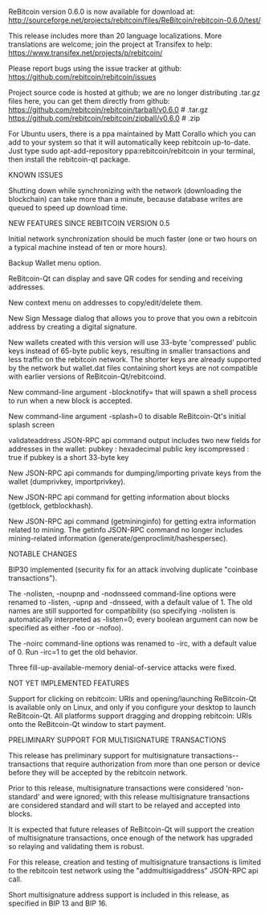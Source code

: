 ReBitcoin version 0.6.0 is now available for download at:
http://sourceforge.net/projects/rebitcoin/files/ReBitcoin/rebitcoin-0.6.0/test/

This release includes more than 20 language localizations.
More translations are welcome; join the
project at Transifex to help:
https://www.transifex.net/projects/p/rebitcoin/

Please report bugs using the issue tracker at github:
https://github.com/rebitcoin/rebitcoin/issues

Project source code is hosted at github; we are no longer
distributing .tar.gz files here, you can get them
directly from github:
https://github.com/rebitcoin/rebitcoin/tarball/v0.6.0  # .tar.gz
https://github.com/rebitcoin/rebitcoin/zipball/v0.6.0  # .zip

For Ubuntu users, there is a ppa maintained by Matt Corallo which
you can add to your system so that it will automatically keep
rebitcoin up-to-date.  Just type
sudo apt-add-repository ppa:rebitcoin/rebitcoin
in your terminal, then install the rebitcoin-qt package.


KNOWN ISSUES

Shutting down while synchronizing with the network
(downloading the blockchain) can take more than a minute,
because database writes are queued to speed up download
time.


NEW FEATURES SINCE REBITCOIN VERSION 0.5

Initial network synchronization should be much faster
(one or two hours on a typical machine instead of ten or more
hours).

Backup Wallet menu option.

ReBitcoin-Qt can display and save QR codes for sending
and receiving addresses.

New context menu on addresses to copy/edit/delete them.

New Sign Message dialog that allows you to prove that you
own a rebitcoin address by creating a digital
signature.

New wallets created with this version will
use 33-byte 'compressed' public keys instead of
65-byte public keys, resulting in smaller
transactions and less traffic on the rebitcoin
network. The shorter keys are already supported
by the network but wallet.dat files containing
short keys are not compatible with earlier
versions of ReBitcoin-Qt/rebitcoind.

New command-line argument -blocknotify=<command>
that will spawn a shell process to run <command> 
when a new block is accepted.

New command-line argument -splash=0 to disable
ReBitcoin-Qt's initial splash screen

validateaddress JSON-RPC api command output includes
two new fields for addresses in the wallet:
pubkey : hexadecimal public key
iscompressed : true if pubkey is a short 33-byte key

New JSON-RPC api commands for dumping/importing
private keys from the wallet (dumprivkey, importprivkey).

New JSON-RPC api command for getting information about
blocks (getblock, getblockhash).

New JSON-RPC api command (getmininginfo) for getting
extra information related to mining. The getinfo
JSON-RPC command no longer includes mining-related
information (generate/genproclimit/hashespersec).



NOTABLE CHANGES

BIP30 implemented (security fix for an attack involving
duplicate "coinbase transactions").

The -nolisten, -noupnp and -nodnsseed command-line
options were renamed to -listen, -upnp and -dnsseed,
with a default value of 1. The old names are still
supported for compatibility (so specifying -nolisten
is automatically interpreted as -listen=0; every
boolean argument can now be specified as either
-foo or -nofoo).

The -noirc command-line options was renamed to
-irc, with a default value of 0. Run -irc=1 to
get the old behavior.

Three fill-up-available-memory denial-of-service
attacks were fixed.


NOT YET IMPLEMENTED FEATURES

Support for clicking on rebitcoin: URIs and
opening/launching ReBitcoin-Qt is available only on Linux,
and only if you configure your desktop to launch
ReBitcoin-Qt. All platforms support dragging and dropping
rebitcoin: URIs onto the ReBitcoin-Qt window to start
payment.


PRELIMINARY SUPPORT FOR MULTISIGNATURE TRANSACTIONS

This release has preliminary support for multisignature
transactions-- transactions that require authorization
from more than one person or device before they
will be accepted by the rebitcoin network.

Prior to this release, multisignature transactions
were considered 'non-standard' and were ignored;
with this release multisignature transactions are
considered standard and will start to be relayed
and accepted into blocks.

It is expected that future releases of ReBitcoin-Qt
will support the creation of multisignature transactions,
once enough of the network has upgraded so relaying
and validating them is robust.

For this release, creation and testing of multisignature
transactions is limited to the rebitcoin test network using
the "addmultisigaddress" JSON-RPC api call.

Short multisignature address support is included in this
release, as specified in BIP 13 and BIP 16.
